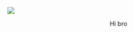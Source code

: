 <img src="https://i.giphy.com/media/v1.Y2lkPTc5MGI3NjExMm9jdTY4cWd5NGIxaHNwMTBrcWJjc29lcDN6bnAzMHAyN3YzdnllMSZlcD12MV9pbnRlcm5hbF9naWZfYnlfaWQmY3Q9Zw/OpBA2nKQog7LENz8Of/giphy.gif">
<div align="center">
  <p>Hi bro<p/>
<div/>
